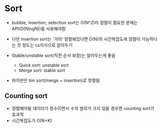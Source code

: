 # Sort

- bubble, insertion, selection sort는 O(N^2)라 정렬이 필요한 문제는 API(O(NlogN))를 사용해야함
- 다만 insertion sort는 '거의' 정렬돼있다면 O(N)의 시간복잡도에 정렬이 가능하다는 것 정도는 cs지식으로 알아두기
- Stable/unstable sort(직전 순서 보장)는 알아두는게 좋음

  - Quick sort: unstable sort
  - Merge sort: stable sort

- 파이썬은 tim sort(merge + insertion)로 정렬됨

## Counting sort

- 정렬해야될 데이터가 정수이면서 수의 범위가 크지 않을 경우엔 counting sort가 효과적
- 시간복잡도가 O(N+K)
